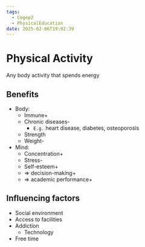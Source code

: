 ```yaml
---
tags:
  - Cegep2
  - PhysicalEducation
date: 2025-02-06T19:02:39
---
```


# Physical Activity

Any body activity that spends energy

## Benefits

- Body:
	- Immune+
	- Chronic diseases-
		- `E.g.` heart disease, diabetes, osteoporosis
	- Strength
	- Weight-
- Mind:
	- Concentration+
	- Stress-
	- Self-esteem+
	- => decision-making+
	- => academic performance+

## Influencing factors

- Social environment
- Access to facilities
- Addiction
	- Technology
- Free time